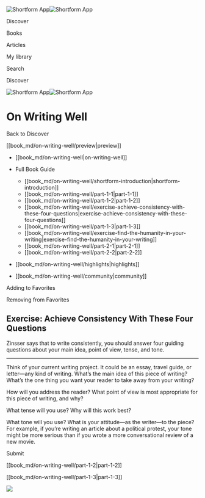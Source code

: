 ![Shortform App](/img/logo.36a2399e.svg)![Shortform App](/img/logo-dark.70c1b072.svg)

Discover

Books

Articles

My library

Search

Discover

![Shortform App](/img/logo.36a2399e.svg)![Shortform App](/img/logo-dark.70c1b072.svg)

# On Writing Well

Back to Discover

[[book_md/on-writing-well/preview|preview]]

  * [[book_md/on-writing-well|on-writing-well]]
  * Full Book Guide

    * [[book_md/on-writing-well/shortform-introduction|shortform-introduction]]
    * [[book_md/on-writing-well/part-1-1|part-1-1]]
    * [[book_md/on-writing-well/part-1-2|part-1-2]]
    * [[book_md/on-writing-well/exercise-achieve-consistency-with-these-four-questions|exercise-achieve-consistency-with-these-four-questions]]
    * [[book_md/on-writing-well/part-1-3|part-1-3]]
    * [[book_md/on-writing-well/exercise-find-the-humanity-in-your-writing|exercise-find-the-humanity-in-your-writing]]
    * [[book_md/on-writing-well/part-2-1|part-2-1]]
    * [[book_md/on-writing-well/part-2-2|part-2-2]]
  * [[book_md/on-writing-well/highlights|highlights]]
  * [[book_md/on-writing-well/community|community]]



Adding to Favorites 

Removing from Favorites 

## Exercise: Achieve Consistency With These Four Questions

Zinsser says that to write consistently, you should answer four guiding questions about your main idea, point of view, tense, and tone.

* * *

Think of your current writing project. It could be an essay, travel guide, or letter—any kind of writing. What’s the main idea of this piece of writing? What’s the one thing you want your reader to take away from your writing?

How will you address the reader? What point of view is most appropriate for this piece of writing, and why?

What tense will you use? Why will this work best?

What tone will you use? What is your attitude—as the writer—to the piece? For example, if you’re writing an article about a political protest, your tone might be more serious than if you wrote a more conversational review of a new movie.

Submit 

[[book_md/on-writing-well/part-1-2|part-1-2]]

[[book_md/on-writing-well/part-1-3|part-1-3]]

![](https://bat.bing.com/action/0?ti=56018282&Ver=2&mid=f362273f-6d46-410f-b57d-c57d906d3ec9&sid=f30c5e70639211ee87d33f0876d93783&vid=f30c9700639211eeb3a75d830392c94f&vids=0&msclkid=N&pi=0&lg=en-US&sw=800&sh=600&sc=24&nwd=1&tl=Shortform%20%7C%20Book&p=https%3A%2F%2Fwww.shortform.com%2Fapp%2Fbook%2Fon-writing-well%2Fexercise-achieve-consistency-with-these-four-questions&r=&lt=540&evt=pageLoad&sv=1&rn=278407)
